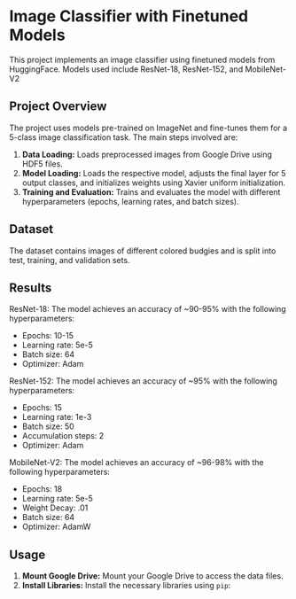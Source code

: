# Image Classifier with Finetuned Models

This project implements an image classifier using finetuned models from HuggingFace. Models used include ResNet-18, ResNet-152, and MobileNet-V2

## Project Overview

The project uses models pre-trained on ImageNet and fine-tunes them for a 5-class image classification task. The main steps involved are:

1. **Data Loading:** Loads preprocessed images from Google Drive using HDF5 files.
2. **Model Loading:** Loads the respective model, adjusts the final layer for 5 output classes, and initializes weights using Xavier uniform initialization.
3. **Training and Evaluation:** Trains and evaluates the model with different hyperparameters (epochs, learning rates, and batch sizes).

## Dataset

The dataset contains images of different colored budgies and is split into test, training, and validation sets.

## Results

ResNet-18:
The model achieves an accuracy of ~90-95% with the following hyperparameters:
- Epochs: 10-15
- Learning rate: 5e-5
- Batch size: 64
- Optimizer: Adam

ResNet-152:
The model achieves an accuracy of ~95% with the following hyperparameters:
- Epochs: 15
- Learning rate: 1e-3
- Batch size: 50
- Accumulation steps: 2
- Optimizer: Adam

MobileNet-V2:
The model achieves an accuracy of ~96-98% with the following hyperparameters:
- Epochs: 18
- Learning rate: 5e-5
- Weight Decay: .01
- Batch size: 64
- Optimizer: AdamW


## Usage

1. **Mount Google Drive:** Mount your Google Drive to access the data files.
2. **Install Libraries:** Install the necessary libraries using `pip`:
